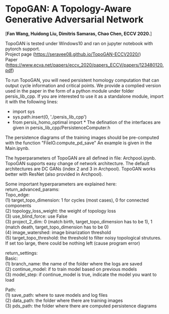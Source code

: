 # TopoGAN: A Topology-Aware Generative Adversarial Network #

[**Fan Wang, Huidong Liu, Dimitris Samaras, Chao Chen, ECCV 2020.**]

TopoGAN is tested under Windows10 and ran on jupyter notebook with pytorch support.  
Project page (https://seravee08.github.io/TopoGAN-ECCV2020/)  
Paper (https://www.ecva.net/papers/eccv_2020/papers_ECCV/papers/123480120.pdf)

To run TopoGAN, you will need persistent homology computation that can output cycle information and critical points.
We provide a complied version used in the paper in the form of a python module under folder persis_lib_cpp.
If you are interested to use it as a standalone module, import it with the following lines:
- import sys
- sys.path.insert(0, './persis_lib_cpp')
- from persis_homo_optimal import *
The defination of the interfaces are given in persis_lib_cpp/PersistenceComputer.h

The persistence diagrams of the training images should be pre-computed with the function "FileIO.compute_pd_save"
An example is given in the Main.ipynb.

The hyperparameters of TopoGAN are all defined in file: Archpool.ipynb.
TopoGAN supports easy change of network architecture. The default architectures are DC GANs (index 2 and 3 in Archpool).
TopoGAN works better with ResNet (also provided in Archpool).

Some important hyperparameters are explained here:  
return_advanced_params:  
Topo_edge:  
(1) target_topo_dimension: 1 for cycles (most cases), 0 for connected components  
(2) topology_loss_weight: the weight of topology loss  
(3) use_blind_force: use False  
(3) project_2_dim: 0 (match birth, target_topo_dimension has to be 1), 1 (match death, target_topo_dimension has to be 0)  
(4) image_watershed: image binarization threshold  
(5) target_topo_threshold: the threshold to filter noisy topological strutures. If set too large, there could be nothing left (cause program error)  

return_settings:  
Basic:  
(1) branch_name: the name of the folder where the logs are saved  
(2) continue_model: if to train model based on previous models  
(3) model_step: if continue_model is true, indicate the model you want to load  

Path:  
(1) save_path: where to save models and log files  
(2) data_path: the folder where there are training images  
(3) pds_path: the folder where there are computed persistence diagrams  
